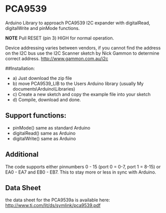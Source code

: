 # PCA9539
Arduino Library to approach PCA9539 I2C expander with digitalRead, digitalWrite and pinMode functions.

**NOTE**
Pull RESET (pin 3) HIGH for normal operation.

Device addressing varies between vendors, if you cannot find the address on the I2C bus use
the I2C Scanner sketch by Nick Gammon to determine correct address.
http://www.gammon.com.au/i2c

##Installation:
* a) Just download the zip file
* b) move PCA9539_LIB to the Users Arduino library (usually My documents\Arduino\Libraries)
* c) Create a new sketch and copy the example file into your sketch 
* d) Compile, download and done.

## Support functions:

* pinMode() same as standard Arduino
* digitalRead() same as Arduino
* digitalWrite() same as Arduino
 
## Additional
The code supports either pinnumbers 0 - 15 (port 0 = 0-7, port 1 = 8-15) or EA0 - EA7 and EB0 - EB7. This to stay more or less in sync with Arduino.

## Data Sheet
the data sheet for the PCA9539a is available here: <a>http://www.ti.com/lit/ds/symlink/pca9539.pdf</a>